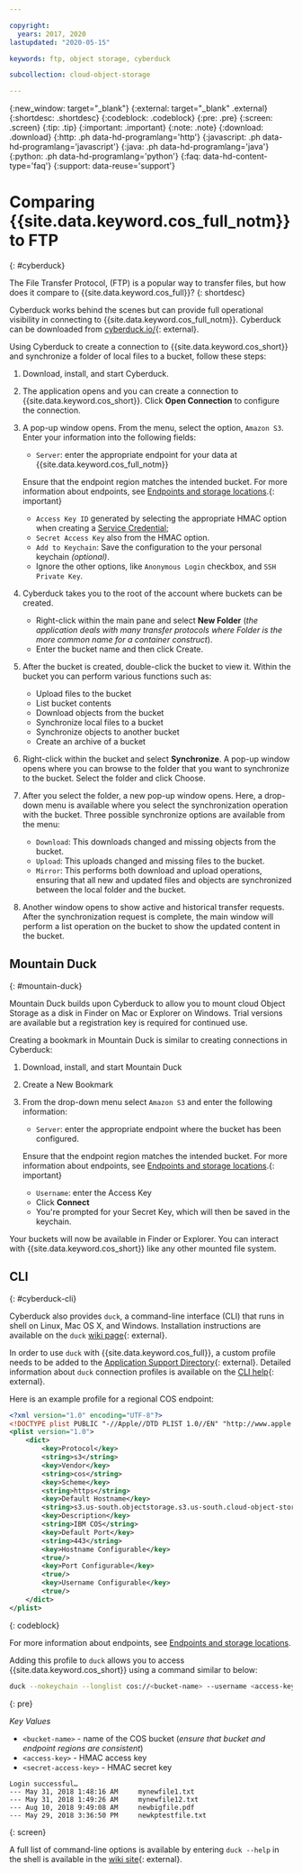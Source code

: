```yaml
---

copyright:
  years: 2017, 2020
lastupdated: "2020-05-15"

keywords: ftp, object storage, cyberduck

subcollection: cloud-object-storage

---
```

{:new_window: target="_blank"}
{:external: target="_blank" .external}
{:shortdesc: .shortdesc}
{:codeblock: .codeblock}
{:pre: .pre}
{:screen: .screen}
{:tip: .tip}
{:important: .important}
{:note: .note}
{:download: .download} 
{:http: .ph data-hd-programlang='http'} 
{:javascript: .ph data-hd-programlang='javascript'} 
{:java: .ph data-hd-programlang='java'} 
{:python: .ph data-hd-programlang='python'}
{:faq: data-hd-content-type='faq'}
{:support: data-reuse='support'}

# Comparing {{site.data.keyword.cos_full_notm}} to FTP
{: #cyberduck}

The File Transfer Protocol, (FTP) is a popular way to transfer files, but how does it compare to {{site.data.keyword.cos_full}}?
{: shortdesc}

Cyberduck works behind the scenes but can provide full operational visibility in connecting to {{site.data.keyword.cos_full_notm}}. Cyberduck can be downloaded from [cyberduck.io/](https://cyberduck.io/){: external}.

Using Cyberduck to create a connection to {{site.data.keyword.cos_short}} and synchronize a folder of local files to a bucket, follow these steps:

1. Download, install, and start Cyberduck.
1. The application opens and you can create a connection to {{site.data.keyword.cos_short}}. Click **Open Connection** to configure the connection.
1. A pop-up window opens. From the menu, select the option, `Amazon S3`. Enter your information into the following fields:

   * `Server`: enter the appropriate endpoint for your data at {{site.data.keyword.cos_full_notm}}

   Ensure that the endpoint region matches the intended bucket. For more information about endpoints, see [Endpoints and storage locations](/docs/cloud-object-storage?topic=cloud-object-storage-endpoints#endpoints).{: important}

   * `Access Key ID` generated by selecting the appropriate HMAC option when creating a [Service Credential](/docs/cloud-object-storage/iam?topic=cloud-object-storage-service-credentials);
   * `Secret Access Key` also from the HMAC option.
   * `Add to Keychain`: Save the configuration to the your personal keychain *(optional)*.
   * Ignore the other options, like `Anonymous Login` checkbox, and `SSH Private Key`.

1. Cyberduck takes you to the root of the account where buckets can be created.
   * Right-click within the main pane and select **New Folder** (*the application deals with many transfer protocols where Folder is the more common name for a container construct*).
   * Enter the bucket name and then click Create.
1. After the bucket is created, double-click the bucket to view it. Within the bucket you can perform various functions such as:
   * Upload files to the bucket
   * List bucket contents
   * Download objects from the bucket
   * Synchronize local files to a bucket
   * Synchronize objects to another bucket
   * Create an archive of a bucket
1. Right-click within the bucket and select **Synchronize**. A pop-up window opens where you can browse to the folder that you want to synchronize to the bucket. Select the folder and click Choose.
1. After you select the folder, a new pop-up window opens. Here, a drop-down menu is available where you select the synchronization operation with the bucket. Three possible synchronize options are available from the menu:

   * `Download`: This downloads changed and missing objects from the bucket.
   * `Upload`: This uploads changed and missing files to the bucket.
   * `Mirror`: This performs both download and upload operations, ensuring that all new and updated files and objects are synchronized between the local folder and the bucket.

 8. Another window opens to show active and historical transfer requests. After the synchronization request is complete, the main window will perform a list operation on the bucket to show the updated content in the bucket.

## Mountain Duck
{: #mountain-duck}

Mountain Duck builds upon Cyberduck to allow you to mount cloud Object Storage as a disk in Finder on Mac or Explorer on Windows. Trial versions are available but a registration key is required for continued use.

Creating a bookmark in Mountain Duck is similar to creating connections in Cyberduck:

1. Download, install, and start Mountain Duck
2. Create a New Bookmark
3. From the drop-down menu select `Amazon S3` and enter the following information:
   * `Server`: enter the appropriate endpoint where the bucket has been configured.
     
   Ensure that the endpoint region matches the intended bucket. For more information about endpoints, see [Endpoints and storage locations](/docs/cloud-object-storage?topic=cloud-object-storage-endpoints#endpoints).{: important}
   
   * `Username`: enter the Access Key
   * Click **Connect**
   * You're prompted for your Secret Key, which will then be saved in the keychain.

Your buckets will now be available in Finder or Explorer. You can interact with {{site.data.keyword.cos_short}} like any other mounted file system.

## CLI
{: #cyberduck-cli}

Cyberduck also provides `duck`, a command-line interface (CLI) that runs in shell on Linux, Mac OS X, and Windows. Installation instructions are available on the `duck` [wiki page](https://trac.cyberduck.io/wiki/help/en/howto/cli#Installation){: external}.

In order to use `duck` with {{site.data.keyword.cos_full}}, a custom profile needs to be added to the [Application Support Directory](https://trac.cyberduck.io/wiki/help/en/howto/cli#Profiles){: external}. Detailed information about `duck` connection profiles is available on the [CLI help](https://trac.cyberduck.io/wiki/help/en/howto/profiles){: external}.

Here is an example profile for a regional COS endpoint:

```xml
<?xml version="1.0" encoding="UTF-8"?>
<!DOCTYPE plist PUBLIC "-//Apple//DTD PLIST 1.0//EN" "http://www.apple.com/DTDs/PropertyList-1.0.dtd">
<plist version="1.0">
    <dict>
        <key>Protocol</key>
        <string>s3</string>
        <key>Vendor</key>
        <string>cos</string>
        <key>Scheme</key>
        <string>https</string>
	    <key>Default Hostname</key>
	    <string>s3.us-south.objectstorage.s3.us-south.cloud-object-storage.appdomain.cloud.net</string>
        <key>Description</key>
        <string>IBM COS</string>
        <key>Default Port</key>
        <string>443</string>
        <key>Hostname Configurable</key>
        <true/>
        <key>Port Configurable</key>
        <true/>
        <key>Username Configurable</key>
        <true/>
    </dict>
</plist>
```
{: codeblock}

For more information about endpoints, see [Endpoints and storage locations](/docs/cloud-object-storage?topic=cloud-object-storage-endpoints#endpoints).

Adding this profile to `duck` allows you to access {{site.data.keyword.cos_short}} using a command similar to below:

```bash
duck --nokeychain --longlist cos://<bucket-name> --username <access-key> --password <secret-access-key>
```
{: pre}

*Key Values*
* `<bucket-name>` - name of the COS bucket (*ensure that bucket and endpoint regions are consistent*)
* `<access-key>` - HMAC access key
* `<secret-access-key>` - HMAC secret key

```
Login successful…
---	May 31, 2018 1:48:16 AM		mynewfile1.txt
---	May 31, 2018 1:49:26 AM		mynewfile12.txt
---	Aug 10, 2018 9:49:08 AM		newbigfile.pdf
---	May 29, 2018 3:36:50 PM		newkptestfile.txt
```
{: screen}

A full list of command-line options is available by entering `duck --help` in the shell is available in the [wiki site](https://trac.cyberduck.io/wiki/help/en/howto/cli#Usage){: external}.
